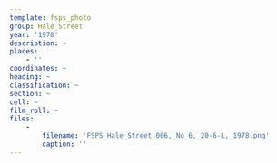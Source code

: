 ```yaml
---
template: fsps_photo
group: Hale_Street
year: '1978'
description: ~
places:
    - ''
coordinates: ~
heading: ~
classification: ~
section: ~
cell: ~
film_roll: ~
files:
    -
        filename: 'FSPS_Hale_Street_006,_No_6,_20-6-L,_1978.png'
        caption: ''
---
```

